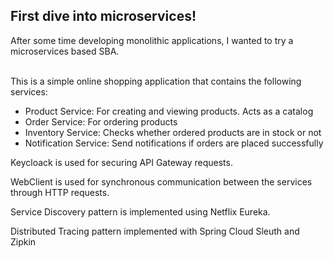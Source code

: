 ## First dive into microservices!
After some time developing monolithic applications, I wanted to try a microservices based SBA.<br><br>

This is a simple online shopping application that contains the following services:

- Product Service: For creating and viewing products. Acts as a catalog
- Order Service: For ordering products
- Inventory Service: Checks whether ordered products are in stock or not
- Notification Service: Send notifications if orders are placed successfully

Keycloack is used for securing API Gateway requests.

WebClient is used for synchronous communication between the services through HTTP requests.

Service Discovery pattern is implemented using Netflix Eureka.

Distributed Tracing pattern implemented with Spring Cloud Sleuth and Zipkin